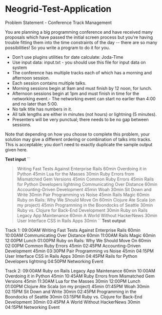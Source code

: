 # Neogrid-Test-Application

Problem Statement - Conference Track Management

You are planning a big programming conference and have received many proposals which have passed the initial screen process but you're having trouble fitting them into the time constraints of the day -- there are so many possibilities! So you write a program to do it for you.

- Don't use plugins utilities for date calculate: Joda-Time
- Use input data: input.txt - you should use this file for input data on system
- The conference has multiple tracks each of which has a morning and afternoon session.
- Each session contains multiple talks.
- Morning sessions begin at 9am and must finish by 12 noon, for lunch.
- Afternoon sessions begin at 1pm and must finish in time for the networking event.- The networking event can start no earlier than 4:00 and no later than 5:00.
- No talk title has numbers in it.
- All talk lengths are either in minutes (not hours) or lightning (5 minutes).
- Presenters will be very punctual; there needs to be no gap between sessions.

Note that depending on how you choose to complete this problem, your solution may give a different ordering or combination of talks into tracks. 
This is acceptable; you don’t need to exactly duplicate the sample output given here.

**Test input**
´´
> Writing Fast Tests Against Enterprise Rails 60min
> Overdoing it in Python 45min
> Lua for the Masses 30min
> Ruby Errors from Mismatched Gem Versions 45min
> Common Ruby Errors 45min
> Rails for Python Developers lightning
> Communicating Over Distance 60min
> Accounting-Driven Development 45min
> Woah 30min
> Sit Down and Write 30min
> Pair Programming vs Noise 45min
> Rails Magic 60min
> Ruby on Rails: Why We Should Move On 60min
> Clojure Ate Scala (on my project) 45min
> Programming in the Boondocks of Seattle 30min
> Ruby vs. Clojure for Back-End Development 30min
> Ruby on Rails Legacy App Maintenance 60min
> A World Without HackerNews 30min
> User Interface CSS in Rails Apps 30min
´´
**Test output**

Track 1:
09:00AM Writing Fast Tests Against Enterprise Rails 60min
10:00AM Communicating Over Distance 60min
11:00AM Rails Magic 60min
12:00PM Lunch
01:00PM Ruby on Rails: Why We Should Move On 60min
02:00PM Common Ruby Errors 45min
02:45PM Accounting-Driven Development 45min
03:30PM Pair Programming vs Noise 45min
04:15PM User Interface CSS in Rails Apps 30min
04:45PM Rails for Python Developers lightning
04:50PM Networking Event

Track 2:
09:00AM Ruby on Rails Legacy App Maintenance 60min
10:00AM Overdoing it in Python 45min
10:45AM Ruby Errors from Mismatched Gem Versions 45min
11:30AM Lua for the Masses 30min
12:00PM Lunch
01:00PM Clojure Ate Scala (on my project) 45min
01:45PM Woah 30min
02:15PM Sit Down and Write 30min
02:45PM Programming in the Boondocks of Seattle 30min
03:15PM Ruby vs. Clojure for Back-End Development 30min
03:45PM A World Without HackerNews 30min
04:15PM Networking Event
